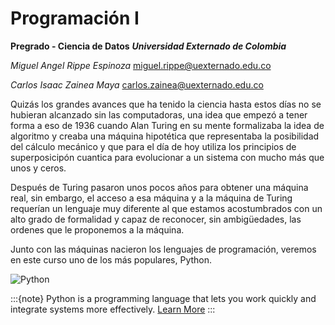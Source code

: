 # Programación I
**Pregrado - Ciencia de Datos**
***Universidad Externado de Colombia***

*Miguel Angel Rippe Espinoza* 
[miguel.rippe@uexternado.edu.co](mailto:miguel.rippe@uexternado.edu.co)

*Carlos Isaac Zainea Maya* 
[carlos.zainea@uexternado.edu.co](mailto:carlos.zainea@uexternado.edu.co)

Quizás los grandes avances que ha tenido la ciencia hasta estos días no se hubieran alcanzado sin las computadoras, una idea que empezó a tener forma a eso de 1936 cuando Alan Turing en su mente formalizaba la idea de algoritmo y creaba una máquina hipotética que representaba la posibilidad del cálculo mecánico y que para el día de hoy utiliza los principios de superposicipón cuantica para evolucionar a un sistema con mucho más que unos y ceros. 

Después de Turing pasaron unos pocos años para obtener una máquina real, sin embargo, el acceso a esa máquina y a la máquina de Turing requerían un lenguaje muy diferente al que estamos acostumbrados con un alto grado de formalidad y capaz de reconocer, sin ambigüedades, las ordenes que le proponemos a la máquina. 

Junto con las máquinas nacieron los lenguajes de programación, veremos en este curso uno de los más populares, Python.


![Python](https://www.python.org/static/img/python-logo.png)

:::{note}
Python is a programming language that lets you work quickly
and integrate systems more effectively. [Learn More](https://www.python.org/doc/)
:::

